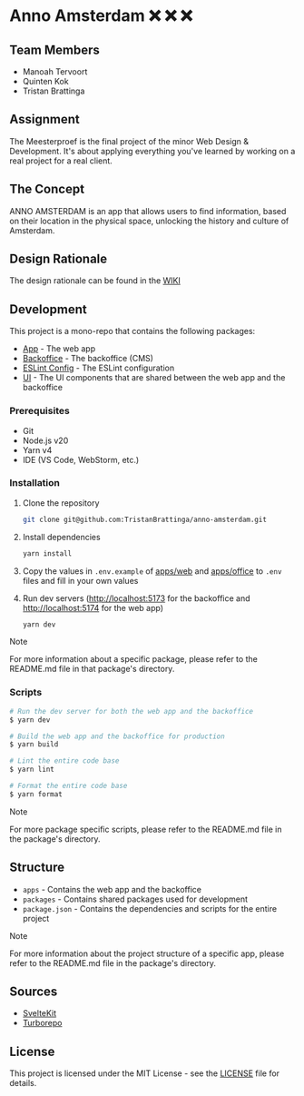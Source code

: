 # Anno Amsterdam :x: :x: :x:

## Team Members

- Manoah Tervoort
- Quinten Kok
- Tristan Brattinga

## Assignment

The Meesterproef is the final project of the minor Web Design & Development. It's about applying everything you've learned by working on a real project for a real client.

## The Concept

ANNO AMSTERDAM is an app that allows users to find information, based on their location in the physical space, unlocking the history and culture of Amsterdam.

## Design Rationale

The design rationale can be found in the [WIKI](https://github.com/TristanBrattinga/anno-amsterdam/wiki)

## Development

This project is a mono-repo that contains the following packages:

- [App](./apps/web/) - The web app
- [Backoffice](./apps/office/) - The backoffice (CMS)
- [ESLint Config](./packages/config/) - The ESLint configuration
- [UI](./packages/ui/) - The UI components that are shared between the web app and the backoffice

### Prerequisites

- Git
- Node.js v20
- Yarn v4
- IDE (VS Code, WebStorm, etc.)

### Installation

1. Clone the repository

   ```bash
   git clone git@github.com:TristanBrattinga/anno-amsterdam.git
    ```

2. Install dependencies

    ```bash
    yarn install
    ```

3. Copy the values in `.env.example` of [apps/web](./apps/web/.env.example) and [apps/office](./apps/office/.env.example) to `.env` files and fill in your own values

4. Run dev servers ([http://localhost:5173](http://localhost:5173) for the backoffice and [http://localhost:5174](http://localhost:5174) for the web app)

    ```bash
    yarn dev
    ```

> [!NOTE]  
> For more information about a specific package, please refer to the README.md file in that package's directory.

### Scripts

```bash
# Run the dev server for both the web app and the backoffice
$ yarn dev

# Build the web app and the backoffice for production
$ yarn build

# Lint the entire code base
$ yarn lint

# Format the entire code base
$ yarn format
```

> [!NOTE]  
> For more package specific scripts, please refer to the README.md file in the package's directory.

## Structure

- `apps` - Contains the web app and the backoffice
- `packages` - Contains shared packages used for development
- `package.json` - Contains the dependencies and scripts for the entire project

> [!NOTE]  
> For more information about the project structure of a specific app, please refer to the README.md file in the package's directory.

## Sources

- [SvelteKit](https://kit.svelte.dev/)
- [Turborepo](https://turbo.build/repo)

## License

This project is licensed under the MIT License - see the [LICENSE](./LICENSE) file for details.
